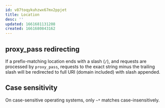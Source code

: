 ```yaml
---
id: v87toqykuhzwx67mx2ppjet
title: Location
desc: ''
updated: 1661681131208
created: 1661680843162
---
```


## proxy_pass redirecting

If a prefix-matching location ends with a slash (`/`), and requests are processed by `proxy_pass`, requests to the exact string minus the trailing slash will be redirected to full URI (domain included) with slash appended.

## Case sensitivity

On case-sensitive operating systems, only `~*` matches case-insensitively.
